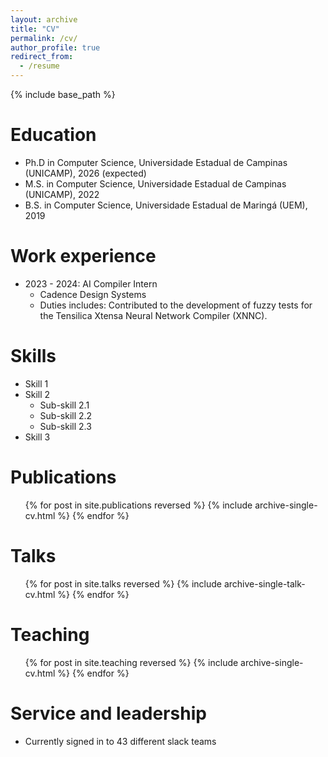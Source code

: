 ```yaml
---
layout: archive
title: "CV"
permalink: /cv/
author_profile: true
redirect_from:
  - /resume
---
```


{% include base_path %}

Education
======
* Ph.D in Computer Science, Universidade Estadual de Campinas (UNICAMP), 2026 (expected)
* M.S. in Computer Science, Universidade Estadual de Campinas (UNICAMP), 2022
* B.S. in Computer Science, Universidade Estadual de Maringá (UEM), 2019

Work experience
======
* 2023 - 2024: AI Compiler Intern
  * Cadence Design Systems
  * Duties includes: Contributed to the development of fuzzy tests for the Tensilica Xtensa Neural Network Compiler (XNNC).

Skills
======
* Skill 1
* Skill 2
  * Sub-skill 2.1
  * Sub-skill 2.2
  * Sub-skill 2.3
* Skill 3

Publications
======
  <ul>{% for post in site.publications reversed %}
    {% include archive-single-cv.html %}
  {% endfor %}</ul>
  
Talks
======
  <ul>{% for post in site.talks reversed %}
    {% include archive-single-talk-cv.html  %}
  {% endfor %}</ul>
  
Teaching
======
  <ul>{% for post in site.teaching reversed %}
    {% include archive-single-cv.html %}
  {% endfor %}</ul>
  
Service and leadership
======
* Currently signed in to 43 different slack teams
